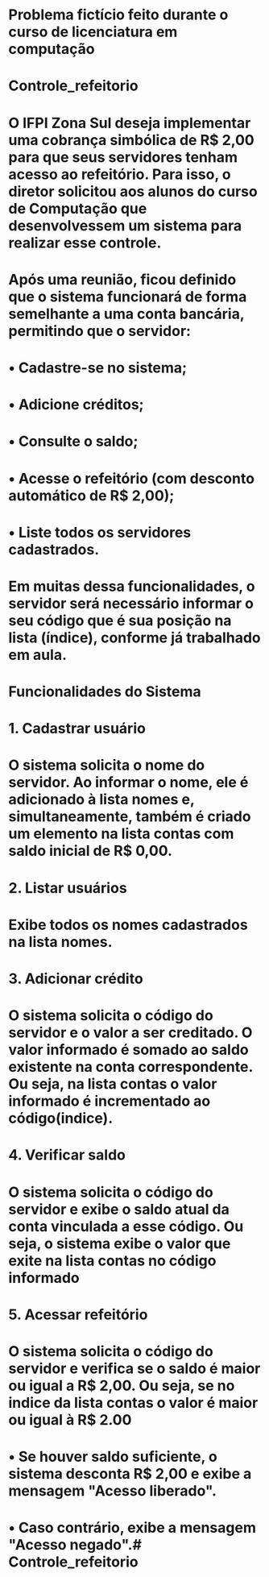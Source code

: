# Problema fictício feito durante o curso de licenciatura em computação
# Controle_refeitorio

# O IFPI Zona Sul deseja implementar uma cobrança simbólica de R$ 2,00 para que seus servidores tenham acesso ao refeitório. Para isso, o diretor solicitou aos alunos do curso de Computação que desenvolvessem um sistema para realizar esse controle.
# Após uma reunião, ficou definido que o sistema funcionará de forma semelhante a uma conta bancária, permitindo que o servidor:

# • Cadastre-se no sistema;
# • Adicione créditos;
# • Consulte o saldo;
# • Acesse o refeitório (com desconto automático de R$ 2,00);
# • Liste todos os servidores cadastrados.

# Em muitas dessa funcionalidades, o servidor será necessário informar o seu código que é sua posição na lista (índice), conforme já trabalhado em aula.

# Funcionalidades do Sistema
# 1. Cadastrar usuário
# O sistema solicita o nome do servidor. Ao informar o nome, ele é adicionado à lista nomes e, simultaneamente, também é criado um elemento na lista contas com saldo inicial de R$ 0,00.

# 2. Listar usuários
# Exibe todos os nomes cadastrados na lista nomes.

# 3. Adicionar crédito
# O sistema solicita o código do servidor e o valor a ser creditado. O valor informado é somado ao saldo existente na conta correspondente. Ou seja, na lista contas o valor informado é incrementado ao código(indice).

# 4. Verificar saldo
# O sistema solicita o código do servidor e exibe o saldo atual da conta vinculada a esse código. Ou seja, o sistema exibe o valor que exite na lista contas no código informado

# 5. Acessar refeitório
# O sistema solicita o código do servidor e verifica se o saldo é maior ou igual a R$ 2,00. Ou seja, se no indice da lista contas o valor é maior ou igual à R$ 2.00
# • Se houver saldo suficiente, o sistema desconta R$ 2,00 e exibe a mensagem "Acesso liberado".
# • Caso contrário, exibe a mensagem "Acesso negado".# Controle_refeitorio
